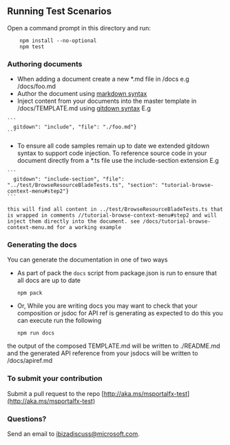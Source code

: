 
## Running Test Scenarios

Open a command prompt in this directory and run:

```
	npm install --no-optional
	npm test
```

### Authoring documents

- When adding a document create a new *.md file in /docs e.g /docs/foo.md
- Author the document using [markdown syntax](https://daringfireball.net/projects/markdown/syntax)
- Inject content from your documents into the master template in /docs/TEMPLATE.md using [gitdown syntax](https://github.com/gajus/gitdown) E.g

<!-- gitdown: off -->
    ```
      gitdown": "include", "file": "./foo.md"}
    ```
<!-- gitdown: on -->

- To ensure all code samples remain up to date we extended gitdown syntax to support code injection. To reference source code in your document directly from a *.ts file use the include-section extension E.g

<!-- gitdown: off -->
    ```
      gitdown": "include-section", "file": "../test/BrowseResourceBladeTests.ts", "section": "tutorial-browse-context-menu#step2"}
    ```
<!-- gitdown: on -->

    this will find all content in ../test/BrowseResourceBladeTests.ts that is wrapped in comments //tutorial-browse-context-menu#step2 and will inject them directly into the document. see /docs/tutorial-browse-context-menu.md for a working example

### Generating the docs

You can generate the documentation in one of two ways

- As part of pack the `docs` script from package.json is run to ensure that all docs are up to date

    ```
    npm pack
    ```

-  Or, While you are writing docs you may want to check that your composition or jsdoc for API ref is generating as expected to do this you can execute run the following 

    ```
    npm run docs
    ```

the output of the composed TEMPLATE.md will be written to ./README.md and the generated API reference from your jsdocs will be written to /docs/apiref.md

### To submit your contribution

Submit a pull request to the repo [http://aka.ms/msportalfx-test](http://aka.ms/msportalfx-test)

### Questions?

Send an email to <a href="mailto:ibizadiscuss@microsoft.com">ibizadiscuss@microsoft.com</a>.
